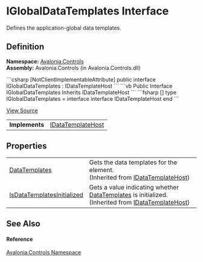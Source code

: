 # IGlobalDataTemplates Interface


Defines the application-global data templates.



## Definition
**Namespace:** <a href="N_Avalonia_Controls">Avalonia.Controls</a>  
**Assembly:** Avalonia.Controls (in Avalonia.Controls.dll)

<Tabs groupId="api-code-preview">
<TabItem value="csharp" label="C#">
```csharp
[NotClientImplementableAttribute]
public interface IGlobalDataTemplates : IDataTemplateHost
```
</TabItem>
<TabItem value="vb" label="VB">
```vb
<NotClientImplementableAttribute>
Public Interface IGlobalDataTemplates
	Inherits IDataTemplateHost
```
</TabItem>
<TabItem value="fsharp" label="F#">
```fsharp
[<NotClientImplementableAttribute>]
type IGlobalDataTemplates = 
    interface
        interface IDataTemplateHost
    end
```
</TabItem>
</Tabs>



<a href="https://github.com/AvaloniaUI/Avalonia/tree/master/src/Avalonia.Controls/IGlobalDataTemplates.cs" title="View the source code">View Source</a>

<table>
<tr><td><strong>Implements</strong></td><td><a href="T_Avalonia_Controls_Templates_IDataTemplateHost">IDataTemplateHost</a></td></tr>
</table>



## Properties
<table>
<tr>
<td><a href="P_Avalonia_Controls_Templates_IDataTemplateHost_DataTemplates">DataTemplates</a></td>
<td>Gets the data templates for the element.<br />(Inherited from <a href="T_Avalonia_Controls_Templates_IDataTemplateHost">IDataTemplateHost</a>)</td>
</tr>
<tr>
<td><a href="P_Avalonia_Controls_Templates_IDataTemplateHost_IsDataTemplatesInitialized">IsDataTemplatesInitialized</a></td>
<td>Gets a value indicating whether <a href="P_Avalonia_Controls_Templates_IDataTemplateHost_DataTemplates">DataTemplates</a> is initialized.<br />(Inherited from <a href="T_Avalonia_Controls_Templates_IDataTemplateHost">IDataTemplateHost</a>)</td>
</tr>
</table>

## See Also


#### Reference
<a href="N_Avalonia_Controls">Avalonia.Controls Namespace</a>  

